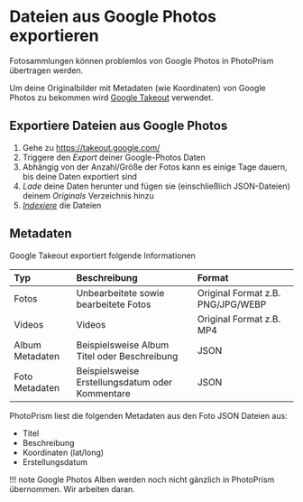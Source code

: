 # Dateien aus Google Photos exportieren #

Fotosammlungen können problemlos von Google Photos in PhotoPrism übertragen werden.

Um deine Originalbilder mit Metadaten (wie Koordinaten) von Google Photos zu bekommen wird [Google Takeout](https://takeout.google.com/) verwendet.

## Exportiere Dateien aus Google Photos #

1. Gehe zu https://takeout.google.com/
2. Triggere den *Export* deiner Google-Photos Daten
3. Abhängig von der Anzahl/Größe der Fotos kann es einige Tage dauern, bis deine Daten exportiert sind
4. *Lade* deine Daten herunter und fügen sie (einschließlich JSON-Dateien) deinem *Originals* Verzeichnis hinzu
5. [*Indexiere*](../library/indexing.md) die Dateien

## Metadaten

Google Takeout exportiert folgende Informationen

| Typ | Beschreibung | Format |
|:--|:--|:--|
|Fotos|Unbearbeitete sowie bearbeitete Fotos|Original Format z.B. PNG/JPG/WEBP|
|Videos|Videos|Original Format z.B. MP4|
|Album Metadaten|Beispielsweise Album Titel oder Beschreibung|JSON|
|Foto Metadaten|Beispielsweise Erstellungsdatum oder Kommentare|JSON|

PhotoPrism liest die folgenden Metadaten aus den Foto JSON Dateien aus:

- Titel
- Beschreibung
- Koordinaten (lat/long)
- Erstellungsdatum

!!! note
    Google Photos Alben werden noch nicht gänzlich in PhotoPrism übernommen. Wir arbeiten daran.
